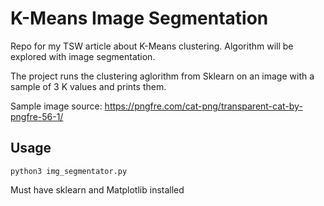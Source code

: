 # K-Means Image Segmentation
Repo for my TSW article about K-Means clustering. Algorithm will be explored with image segmentation.

The project runs the clustering aglorithm from Sklearn on an image with a sample of 3 K values and prints them.

Sample image source: https://pngfre.com/cat-png/transparent-cat-by-pngfre-56-1/
## Usage
``python3 img_segmentator.py``

Must have sklearn and Matplotlib installed
